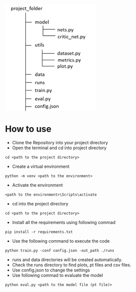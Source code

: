 ![Folder-Structure](/structure.png)

# How to use

- Clone the Repository into your project directory
- Open the terminal and cd into project directory
```
cd <path to the project directory>
```
- Create a virtual environment
```
python -m venv <path to the environment>
```
- Activate the environment
```
<path to the environment>\Scripts\activate 
```
- cd into the project directory
```
cd <path to the project directory>
```
- Install all the requirements using following commad
```
pip install -r requirements.txt
```
- Use the following command to execute the code
```
python train.py -conf config.json -out_path ./runs
```
- runs and data directories will be created automatically.
- Check the runs directory to find plots, pt files and csv files.
- Use config.json to change the settings
- Use following commad to evaluate the model
```
python eval.py <path to the model file (pt file)>
```


